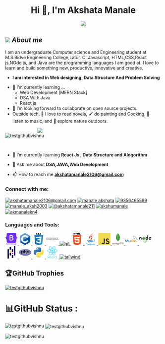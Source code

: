 <h1 align="center">Hi 👋, I'm Akshata Manale</h1>
<p align="center">
	<a href="https://github.com/Bouaskaoun">
		<img src="https://readme-typing-svg.herokuapp.com?lines=Welcome+To+My+Profile!;MERN+Stack+Web+Developer;Computer+Science+Student;Programmer;DSA%20|%20Web%20Development%20|%20Coding%20Enthusiastic;Always%20learning%20new%20things&center=true&width=380&height=45">
	</a>
</p>

## <img src="https://media.giphy.com/media/ObNTw8Uzwy6KQ/giphy.gif" width="30px">&nbsp;***About me***

I am an undergraduate Computer science and Engineering student at M.S.Bidve Engineering College,Latur. C,  Javascript, HTML,CSS,React js,NOde js, and Java are the programming languages I am good at. I love to learn and build something new, productive, innovative and creative.
* **I am interested in Web designing, Data Structure And Problem Solving**
- 🌱 I’m currently learning ...
  - Web Development [MERN Stack]
  - DSA With Java
  - React js
- 👯 I’m looking forward to collaborate on open source projects.
- Outside tech, 📖 I love to read novels, 🖌️ do painting and Cooking, 🎵 listen to music, and 🌴 explore nature outdoors.

<img align="right" width="400" src="https://miro.medium.com/v2/resize:fit:679/1*qdAW1TjCN57h1lbuuzvchg.gif" margine-b="10"/>

<p align="left"> <img src="https://komarev.com/ghpvc/?username=testgithubvishnu&label=Profile%20views&color=0e75b6&style=flat" alt="testgithubvishnu" /> </p>


<p align="left"> <a href="https://twitter.com/" target="blank"><img src="https://img.shields.io/twitter/follow/?logo=twitter&style=for-the-badge" alt="" /></a> </p>

- 🌱 I’m currently learning **React Js , Data Structure and Alogorithm**

- 💬 Ask me about **DSA,JAVA,Web Development**

- 📫 How to reach me **akshatamanale2106@gmail.com**


<h3 align="left">Connect with me:</h3>
<p align="left">
<a href="https://linkedin.com/in/akshatamanale2106@gmail.com" target="blank"><img align="center" src="https://raw.githubusercontent.com/rahuldkjain/github-profile-readme-generator/master/src/images/icons/Social/linked-in-alt.svg" alt="akshatamanale2106@gmail.com" height="30" width="40" /></a>
<a href="https://kaggle.com/manale akshata" target="blank"><img align="center" src="https://raw.githubusercontent.com/rahuldkjain/github-profile-readme-generator/master/src/images/icons/Social/kaggle.svg" alt="manale akshata" height="30" width="40" /></a>
<a href="https://fb.com/9356465599" target="blank"><img align="center" src="https://raw.githubusercontent.com/rahuldkjain/github-profile-readme-generator/master/src/images/icons/Social/facebook.svg" alt="9356465599" height="30" width="40" /></a>
<a href="https://instagram.com/manale_aksh2003" target="blank"><img align="center" src="https://raw.githubusercontent.com/rahuldkjain/github-profile-readme-generator/master/src/images/icons/Social/instagram.svg" alt="manale_aksh2003" height="30" width="40" /></a>
<a href="https://www.hackerrank.com/@akshatamanale211" target="blank"><img align="center" src="https://raw.githubusercontent.com/rahuldkjain/github-profile-readme-generator/master/src/images/icons/Social/hackerrank.svg" alt="@akshatamanale211" height="30" width="40" /></a>
<a href="https://www.leetcode.com/akshumanale" target="blank"><img align="center" src="https://raw.githubusercontent.com/rahuldkjain/github-profile-readme-generator/master/src/images/icons/Social/leet-code.svg" alt="akshumanale" height="30" width="40" /></a>
<a href="https://auth.geeksforgeeks.org/user/akmanalekn4" target="blank"><img align="center" src="https://raw.githubusercontent.com/rahuldkjain/github-profile-readme-generator/master/src/images/icons/Social/geeks-for-geeks.svg" alt="akmanalekn4" height="30" width="40" /></a>
</p>



<h3 align="left">Languages and Tools:</h3>
<p align="left"> <a href="https://getbootstrap.com" target="_blank" rel="noreferrer"> <img src="https://raw.githubusercontent.com/devicons/devicon/master/icons/bootstrap/bootstrap-plain-wordmark.svg" alt="bootstrap" width="40" height="40"/> </a> <a href="https://www.cprogramming.com/" target="_blank" rel="noreferrer"> <img src="https://raw.githubusercontent.com/devicons/devicon/master/icons/c/c-original.svg" alt="c" width="40" height="40"/> </a> <a href="https://www.w3schools.com/css/" target="_blank" rel="noreferrer"> <img src="https://raw.githubusercontent.com/devicons/devicon/master/icons/css3/css3-original-wordmark.svg" alt="css3" width="40" height="40"/> </a> <a href="https://expressjs.com" target="_blank" rel="noreferrer"> <img src="https://raw.githubusercontent.com/devicons/devicon/master/icons/express/express-original-wordmark.svg" alt="express" width="40" height="40"/> </a> <a href="https://git-scm.com/" target="_blank" rel="noreferrer"> <img src="https://www.vectorlogo.zone/logos/git-scm/git-scm-icon.svg" alt="git" width="40" height="40"/> </a> <a href="https://www.w3.org/html/" target="_blank" rel="noreferrer"> <img src="https://raw.githubusercontent.com/devicons/devicon/master/icons/html5/html5-original-wordmark.svg" alt="html5" width="40" height="40"/> </a> <a href="https://www.java.com" target="_blank" rel="noreferrer"> <img src="https://raw.githubusercontent.com/devicons/devicon/master/icons/java/java-original.svg" alt="java" width="40" height="40"/> </a> <a href="https://developer.mozilla.org/en-US/docs/Web/JavaScript" target="_blank" rel="noreferrer"> <img src="https://raw.githubusercontent.com/devicons/devicon/master/icons/javascript/javascript-original.svg" alt="javascript" width="40" height="40"/> </a> <a href="https://www.mongodb.com/" target="_blank" rel="noreferrer"> <img src="https://raw.githubusercontent.com/devicons/devicon/master/icons/mongodb/mongodb-original-wordmark.svg" alt="mongodb" width="40" height="40"/> </a> <a href="https://www.mysql.com/" target="_blank" rel="noreferrer"> <img src="https://raw.githubusercontent.com/devicons/devicon/master/icons/mysql/mysql-original-wordmark.svg" alt="mysql" width="40" height="40"/> </a> <a href="https://nodejs.org" target="_blank" rel="noreferrer"> <img src="https://raw.githubusercontent.com/devicons/devicon/master/icons/nodejs/nodejs-original-wordmark.svg" alt="nodejs" width="40" height="40"/> </a> <a href="https://pandas.pydata.org/" target="_blank" rel="noreferrer"> <img src="https://raw.githubusercontent.com/devicons/devicon/2ae2a900d2f041da66e950e4d48052658d850630/icons/pandas/pandas-original.svg" alt="pandas" width="40" height="40"/> </a> <a href="https://www.php.net" target="_blank" rel="noreferrer"> <img src="https://raw.githubusercontent.com/devicons/devicon/master/icons/php/php-original.svg" alt="php" width="40" height="40"/> </a> <a href="https://www.python.org" target="_blank" rel="noreferrer"> <img src="https://raw.githubusercontent.com/devicons/devicon/master/icons/python/python-original.svg" alt="python" width="40" height="40"/> </a> <a href="https://reactjs.org/" target="_blank" rel="noreferrer"> <img src="https://raw.githubusercontent.com/devicons/devicon/master/icons/react/react-original-wordmark.svg" alt="react" width="40" height="40"/> </a> <a href="https://tailwindcss.com/" target="_blank" rel="noreferrer"> <img src="https://www.vectorlogo.zone/logos/tailwindcss/tailwindcss-icon.svg" alt="tailwind" width="40" height="40"/> </a> </p>


## 🏆GitHub Trophies
<p align="left"> <a href="https://github.com/ryo-ma/github-profile-trophy"><img src="https://github-profile-trophy.vercel.app/?username=testgithubvishnu" alt="testgithubvishnu" /></a> </p>


# 📊GitHub Status :

<p><img align="left" src="https://github-readme-stats.vercel.app/api/top-langs?username=testgithubvishnu&show_icons=true&locale=en&layout=compact" alt="testgithubvishnu" /></p>

<p>&nbsp;<img align="center" src="https://github-readme-stats.vercel.app/api?username=testgithubvishnu&show_icons=true&locale=en" alt="testgithubvishnu" /></p>

<p><img align="center" src="https://github-readme-streak-stats.herokuapp.com/?user=testgithubvishnu&" alt="testgithubvishnu" /></p>
